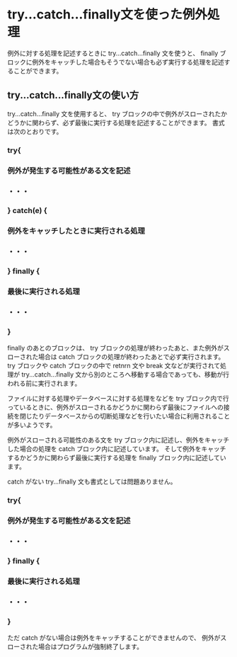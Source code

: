 # try...catch...finally文を使った例外処理
例外に対する処理を記述するときに try...catch...finally 文を使うと、 finally ブロックに例外をキャッチした場合もそうでない場合も必ず実行する処理を記述することができます。

## try...catch...finally文の使い方
try...catch...finally 文を使用すると、 try ブロックの中で例外がスローされたかどうかに関わらず、必ず最後に実行する処理を記述することができます。
書式は次のとおりです。

### try{
###   例外が発生する可能性がある文を記述
###   ・・・
### } catch(e) {
###   例外をキャッチしたときに実行される処理
###   ・・・
### } finally {
###   最後に実行される処理
###   ・・・
### }
finally のあとのブロックは、 try ブロックの処理が終わったあと、また例外がスローされた場合は catch ブロックの処理が終わったあとで必ず実行されます。 
try ブロックや catch ブロックの中で retnrn 文や break 文などが実行されて処理が try...catch...finally 文から別のところへ移動する場合であっても、移動が行われる前に実行されます。

ファイルに対する処理やデータベースに対する処理をなどを try ブロック内で行っているときに、例外がスローされるかどうかに関わらず最後にファイルへの接続を閉じたりデータベースからの切断処理などを行いたい場合に利用されることが多いようです。

例外がスローされる可能性のある文を try ブロック内に記述し、例外をキャッチした場合の処理を catch ブロック内に記述しています。
そして例外をキャッチするかどうかに関わらず最後に実行する処理を finally ブロック内に記述しています。

catch がない try...finally 文も書式としては問題ありません。

### try{
###   例外が発生する可能性がある文を記述
###   ・・・
### } finally {
###   最後に実行される処理
###   ・・・
### }
ただ catch がない場合は例外をキャッチすることができませんので、 例外がスローされた場合はプログラムが強制終了します。